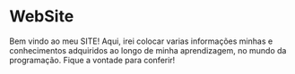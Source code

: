 # WebSite
Bem vindo ao meu SITE! Aqui, irei colocar varias informações minhas e conhecimentos adquiridos ao longo de minha aprendizagem, no mundo da programação. Fique a vontade para conferir!
